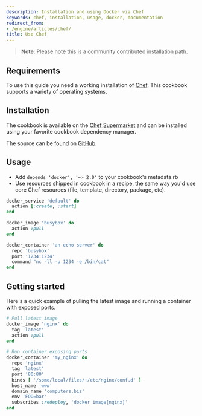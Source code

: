 ```yaml
---
description: Installation and using Docker via Chef
keywords: chef, installation, usage, docker, documentation
redirect_from:
- /engine/articles/chef/
title: Use Chef
---
```


> **Note**:
> Please note this is a community contributed installation path.

## Requirements

To use this guide you need a working installation of
[Chef](https://www.chef.io/). This cookbook supports a variety of
operating systems.

## Installation

The cookbook is available on the [Chef Supermarket](https://supermarket.chef.io/cookbooks/docker) and can be
installed using your favorite cookbook dependency manager.

The source can be found on
[GitHub](https://github.com/someara/chef-docker).

Usage
-----
- Add ```depends 'docker', '~> 2.0'``` to your cookbook's metadata.rb
- Use resources shipped in cookbook in a recipe, the same way you'd
  use core Chef resources (file, template, directory, package, etc).

```ruby
docker_service 'default' do
  action [:create, :start]
end

docker_image 'busybox' do
  action :pull
end

docker_container 'an echo server' do
  repo 'busybox'
  port '1234:1234'
  command "nc -ll -p 1234 -e /bin/cat"
end
```

## Getting started
Here's a quick example of pulling the latest image and running a
container with exposed ports.

```ruby
# Pull latest image
docker_image 'nginx' do
  tag 'latest'
  action :pull
end

# Run container exposing ports
docker_container 'my_nginx' do
  repo 'nginx'
  tag 'latest'
  port '80:80'
  binds [ '/some/local/files/:/etc/nginx/conf.d' ]
  host_name 'www'
  domain_name 'computers.biz'
  env 'FOO=bar'
  subscribes :redeploy, 'docker_image[nginx]'
end
```
